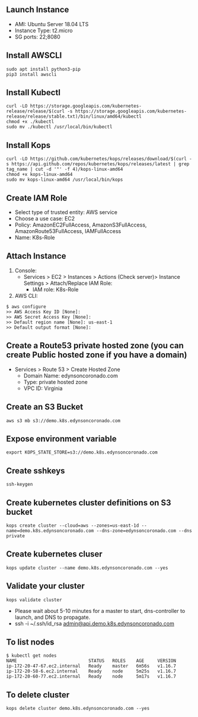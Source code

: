 ## Launch Instance
- AMI: Ubuntu Server 18.04 LTS
- Instance Type: t2.micro
- SG ports: 22;8080

## Install AWSCLI
```
sudo apt install python3-pip
pip3 install awscli
```

## Install Kubectl
```
curl -LO https://storage.googleapis.com/kubernetes-release/release/$(curl -s https://storage.googleapis.com/kubernetes-release/release/stable.txt)/bin/linux/amd64/kubectl
chmod +x ./kubectl
sudo mv ./kubectl /usr/local/bin/kubectl
```

## Install Kops
```
curl -LO https://github.com/kubernetes/kops/releases/download/$(curl -s https://api.github.com/repos/kubernetes/kops/releases/latest | grep tag_name | cut -d '"' -f 4)/kops-linux-amd64
chmod +x kops-linux-amd64
sudo mv kops-linux-amd64 /usr/local/bin/kops
```

## Create IAM Role
- Select type of trusted entity: AWS service
- Choose a use case: EC2
- Policy: AmazonEC2FullAccess, AmazonS3FullAccess, AmazonRoute53FullAccess, IAMFullAccess
- Name: K8s-Role

## Attach Instance
1) Console:
	- Services > EC2 > Instances > Actions (Check server)> Instance Settings > Attach/Replace IAM Role:
		- IAM role: K8s-Role
2) AWS CLI:
```
$ aws configure
>> AWS Access Key ID [None]: 
>> AWS Secret Access Key [None]: 
>> Default region name [None]: us-east-1
>> Default output format [None]: 
```

## Create a Route53 private hosted zone (you can create Public hosted zone if you have a domain)
- Services > Route 53 > Create Hosted Zone
	- Domain Name: edynsoncoronado.com
	- Type: private hosted zone
	- VPC ID: Virginia

## Create an S3 Bucket
```
aws s3 mb s3://demo.k8s.edynsoncoronado.com
```

## Expose environment variable
```
export KOPS_STATE_STORE=s3://demo.k8s.edynsoncoronado.com
```

## Create sshkeys
```
ssh-keygen
```

## Create kubernetes cluster definitions on S3 bucket
```
kops create cluster --cloud=aws --zones=us-east-1d --name=demo.k8s.edynsoncoronado.com --dns-zone=edynsoncoronado.com --dns private
```

## Create kubernetes cluser
```
kops update cluster --name demo.k8s.edynsoncoronado.com --yes
```

## Validate your cluster
```
kops validate cluster
```
* Please wait about 5-10 minutes for a master to start, dns-controller to launch, and DNS to propagate.
* ssh -i ~/.ssh/id_rsa admin@api.demo.k8s.edynsoncoronado.com

## To list nodes
```
$ kubectl get nodes
NAME                           STATUS   ROLES    AGE     VERSION
ip-172-20-47-67.ec2.internal   Ready    master   6m56s   v1.16.7
ip-172-20-58-6.ec2.internal    Ready    node     5m25s   v1.16.7
ip-172-20-60-77.ec2.internal   Ready    node     5m17s   v1.16.7

```

## To delete cluster
```
kops delete cluster demo.k8s.edynsoncoronado.com --yes
```